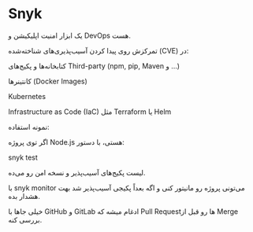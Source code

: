 # Snyk 

یک ابزار امنیت اپلیکیشن و DevOps هست.

تمرکزش روی پیدا کردن آسیب‌پذیری‌های شناخته‌شده (CVE) در:

کتابخانه‌ها و پکیج‌های Third-party (npm, pip, Maven و …)

کانتینرها (Docker Images)

Kubernetes

Infrastructure as Code (IaC) مثل Terraform یا Helm

نمونه استفاده:

اگر توی پروژه Node.js هستی، با دستور:

snyk test


لیست پکیج‌های آسیب‌پذیر و نسخه امن رو می‌ده.

با snyk monitor می‌تونی پروژه رو مانیتور کنی و اگه بعداً پکیجی آسیب‌پذیر شد بهت هشدار بده.

خیلی جاها با GitHub و GitLab ادغام میشه که Pull Requestها رو قبل از Merge بررسی کنه.

